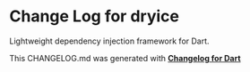 # Change Log for dryice
Lightweight dependency injection framework for Dart.


This CHANGELOG.md was generated with [**Changelog for Dart**](https://pub.dartlang.org/packages/changelog)
